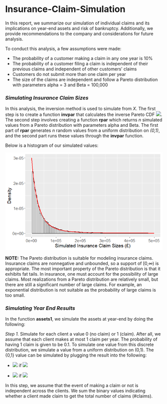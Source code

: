 # Insurance-Claim-Simulation

In this report, we summarize our simulation of individual claims and its implications on year-end assets and risk of bankruptcy. Additionally, we provide recommendations to the company and considerations for future analysis.

To conduct this analysis, a few assumptions were made:
*   The probability of a customer making a claim in any one year is 10% 
*   The probability of a customer filing a claim is independent of their previous claims and independent of other customers’ claims 
*   Customers do not submit more than one claim per year 
*   The size of the claims are independent and follow a Pareto distribution with parameters alpha = 3 and Beta = 100,000

### *Simulating Insurance Claim Sizes*

In this analysis, the inversion method is used to simulate from *X*. The first step is to create a function **invpar** that calculates the inverse Pareto CDF <img src="https://render.githubusercontent.com/render/math?math=F^{-1}(u)">. The second step involves creating a function **rpar** which returns *n* simulated values from a Pareto distribution with parameters alpha and Beta. The first part of **rpar** generates *n* random values from a uniform distribution on *(0,1)*, and the second part runs these values through the **invpar** function. 

Below is a histogram of our simulated values:

![](/images/simulated-insurance-claims.png)

**NOTE:** The Pareto distribution is suitable for modeling insurance claims. Insurance claims are nonnegative and unbounded, so a support of [0,∞) is appropriate. The most important property of the Pareto distribution is that it exhibits fat tails. In insurance, one must account for the possibility of large claims. Most realizations from a Pareto distribution are relatively small, but there are still a significant number of large claims. For example, an exponential distribution is not suitable as the probability of large claims is too small. 

### *Simulating Year End Results*

In the function **assets1**, we simulate the assets at year-end by doing the following:

*Step 1.* Simulate for each client a value 0 (no claim) or 1 (claim). After all, we assume that each client makes at most 1 claim per year. The probability of having 1 claim is given to be 0.1. To simulate one value from this discrete distribution, we simulate a value from a uniform distribution on (0,1). The {0,1} value can be simulated by plugging the result into the following:

*   <img src="https://render.githubusercontent.com/render/math?math=g(u) = 1"> if <img src="https://render.githubusercontent.com/render/math?math=u \leq 0.1">

*   <img src="https://render.githubusercontent.com/render/math?math=g(u) = 0"> if <img src="https://render.githubusercontent.com/render/math?math=u \gt 0.1">

In this step, we assume that the event of making a claim or not is independent across the clients. We sum the binary values indicating whether a client made claim to get the total number of claims (#claims).
